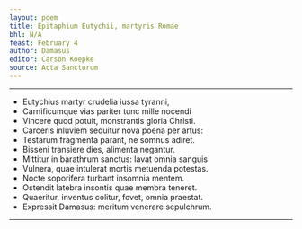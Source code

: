 ```yaml
---
layout: poem
title: Epitaphium Eutychii, martyris Romae
bhl: N/A
feast: February 4
author: Damasus
editor: Carson Koepke
source: Acta Sanctorum
---
```


---

- Eutychius martyr crudelia iussa tyranni,
- Carnificumque vias pariter tunc mille nocendi
- Vincere quod potuit, monstrantis gloria Christi.
- Carceris inluviem sequitur nova poena per artus:
- Testarum fragmenta parant, ne somnus adiret.
- Bisseni transiere dies, alimenta negantur.
- Mittitur in barathrum sanctus: lavat omnia sanguis
- Vulnera, quae intulerat mortis metuenda potestas.
- Nocte soporifera turbant insomnia mentem.
- Ostendit latebra insontis quae membra teneret.
- Quaeritur, inventus colitur, fovet, omnia praestat.
- Expressit Damasus: meritum venerare sepulchrum.

---
